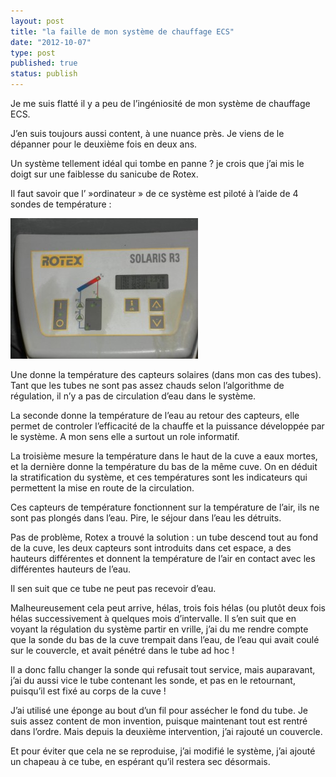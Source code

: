 ```yaml
---
layout: post
title: "la faille de mon système de chauffage ECS"
date: "2012-10-07"
type: post
published: true
status: publish
---
```


Je me suis flatté il y a peu de l’ingéniosité de mon système de chauffage ECS.

J’en suis toujours aussi content, à une nuance près. Je viens de le dépanner pour le deuxième fois en deux ans.

Un système tellement idéal qui tombe en panne ? je crois que j’ai mis le doigt sur une faiblesse du sanicube de Rotex.

Il faut savoir que l’ »ordinateur » de ce système est piloté à l’aide de 4 sondes de température :

[![](/images/2012/10/SAM_1860-300x225.jpg "SAMSUNG DIGITAL CAMERA")](/images/2012/10/SAM_1860.jpg)

Une donne la température des capteurs solaires (dans mon cas des tubes). Tant que les tubes ne sont pas assez chauds selon l’algorithme de régulation, il n’y a pas de circulation d’eau dans le système.

La seconde donne la température de l’eau au retour des capteurs, elle permet de controler l’efficacité de la chauffe et la puissance développée par le système. A mon sens elle a surtout un role informatif.

La troisième mesure la température dans le haut de la cuve a eaux mortes, et la dernière donne la température du bas de la même cuve. On en déduit la stratification du système, et ces températures sont les indicateurs qui permettent la mise en route de la circulation.

Ces capteurs de température fonctionnent sur la température de l’air, ils ne sont pas plongés dans l’eau. Pire, le séjour dans l’eau les détruits.

Pas de problème, Rotex a trouvé la solution : un tube descend tout au fond de la cuve, les deux capteurs sont introduits dans cet espace, a des hauteurs différentes et donnent la température de l’air en contact avec les différentes hauteurs de l’eau.

Il sen suit que ce tube ne peut pas recevoir d’eau.

Malheureusement cela peut arrive, hélas, trois fois hélas (ou plutôt deux fois hélas successivement à quelques mois d’intervalle. Il s’en suit que en voyant la régulation du système partir en vrille, j’ai du me rendre compte que la sonde du bas de la cuve trempait dans l’eau, de l’eau qui avait coulé sur le couvercle, et avait pénétré dans le tube ad hoc !

Il a donc fallu changer la sonde qui refusait tout service, mais auparavant, j’ai du aussi vice le tube contenant les sonde, et pas en le retournant, puisqu’il est fixé au corps de la cuve !

J’ai utilisé une éponge au bout d’un fil pour assécher le fond du tube. Je suis assez content de mon invention, puisque maintenant tout est rentré dans l’ordre. Mais depuis la deuxième intervention, j’ai rajouté un couvercle.

Et pour éviter que cela ne se reproduise, j’ai modifié le système, j’ai ajouté un chapeau à ce tube, en espérant qu’il restera sec désormais.
